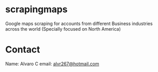 # scrapingmaps
Google maps scraping for accounts from different Business industries across the world (Specially focused on North America)



# Contact
Name: Alvaro C
email: alvr267@hotmail.com
